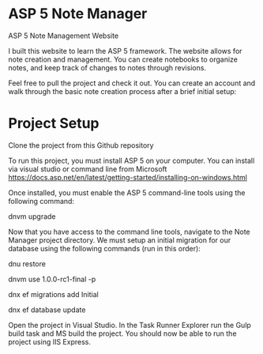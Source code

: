# ASP 5 Note Manager
ASP 5 Note Management Website

I built this website to learn the ASP 5 framework. The website allows for note creation and management. You can create notebooks to organize notes, and keep track of changes to notes through revisions.

Feel free to pull the project and check it out. You can create an account and walk through the basic note creation process after a brief initial setup:

# Project Setup
Clone the project from this Github repository

To run this project, you must install ASP 5 on your computer. You can install via visual studio or command line from Microsoft https://docs.asp.net/en/latest/getting-started/installing-on-windows.html

Once installed, you must enable the ASP 5 command-line tools using the following command:

dnvm upgrade

Now that you have access to the command line tools, navigate to the Note Manager project directory. We must setup an initial migration for our database using the following commands (run in this order):

dnu restore

dnvm use 1.0.0-rc1-final -p

dnx ef migrations add Initial

dnx ef database update

Open the project in Visual Studio. In the Task Runner Explorer run the Gulp build task and MS build the project. You should now be able to run the project using IIS Express.
